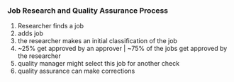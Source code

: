 ### Job Research and Quality Assurance Process

1. Researcher finds a job
1. adds job
1. the researcher makes an initial classification of the job
1. ~25% get approved by an approver | ~75% of the jobs get approved by the researcher
1. quality manager might select this job for another check
1. quality assurance can make corrections

